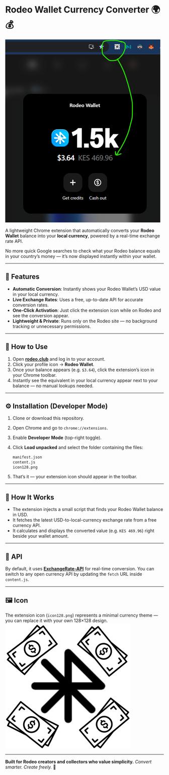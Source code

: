 # Rodeo Wallet Currency Converter 🌍💰

![Rodeo Wallet Conversion Preview](feature.png)

A lightweight Chrome extension that automatically converts your **Rodeo Wallet** balance into your **local currency**, powered by a real-time exchange rate API.

No more quick Google searches to check what your Rodeo balance equals in your country’s money — it’s now displayed instantly within your wallet.

---

## 🚀 Features

* **Automatic Conversion**: Instantly shows your Rodeo Wallet’s USD value in your local currency.
* **Live Exchange Rates**: Uses a free, up-to-date API for accurate conversion rates.
* **One-Click Activation**: Just click the extension icon while on Rodeo and see the conversion appear.
* **Lightweight & Private**: Runs only on the Rodeo site — no background tracking or unnecessary permissions.

---

## 🧩 How to Use

1. Open [**rodeo.club**](https://rodeo.club) and log in to your account.
2. Click your profile icon → **Rodeo Wallet**.
3. Once your balance appears (e.g. `$3.64`), click the extension’s icon in your Chrome toolbar.
4. Instantly see the equivalent in your local currency appear next to your balance — no manual lookups needed.

---

## ⚙️ Installation (Developer Mode)

1. Clone or download this repository.
2. Open Chrome and go to `chrome://extensions`.
3. Enable **Developer Mode** (top-right toggle).
4. Click **Load unpacked** and select the folder containing the files:

   ```
   manifest.json
   content.js
   icon128.png
   ```
5. That’s it — your extension icon should appear in the toolbar.

---

## 🧠 How It Works

* The extension injects a small script that finds your Rodeo Wallet balance in USD.
* It fetches the latest USD-to-local-currency exchange rate from a free currency API.
* It calculates and displays the converted value (e.g. `KES 469.96`) right beside your wallet amount.

---

## 📡 API

By default, it uses [**ExchangeRate-API**](https://www.exchangerate-api.com/) for real-time conversion.
You can switch to any open currency API by updating the `fetch` URL inside `content.js`.

---

## 🖼 Icon

The extension icon (`icon128.png`) represents a minimal currency theme — you can replace it with your own 128×128 design.
![Rodeo Wallet Currency Converter Logo](icon128.png)

---

**Built for Rodeo creators and collectors who value simplicity.**
*Convert smarter. Create freely.* 🖤
